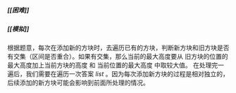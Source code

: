 ##### [[困难]]
##### [[模拟]]

根据题意，每次在添加新的方块时，去遍历已有的方块，判断新方块和旧方块是否有交集（区间是否重合）。如果有交集，那么当前的最大高度要从 旧方块的位置的最大高度加上当前方块的高度 和 当前位置的最大高度 中取较大值。
在处理完一遍后，我们需要在遍历一次答案 $list$ 。因为每次添加新方块的过程是相对独立的，后续添加的新方块可能会影响到前面所处理的情况。